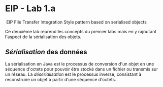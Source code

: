 # EIP - Lab 1.a 

 EIP File Transfer Integration Style pattern based on serialised objects

Ce deuxième lab reprend les concepts du premier labs mais en y rajoutant l'aspect de la sérialisation des objets.

## _Sérialisation_ des données

La sérialisation en Java est le processus de conversion d'un objet en une séquence d'octets pour pouvoir être stocké dans un fichier ou transmis sur un réseau. La _désérialisation_ est le processus inverse, consistant à reconstruire un objet à partir d'une séquence d'octets.